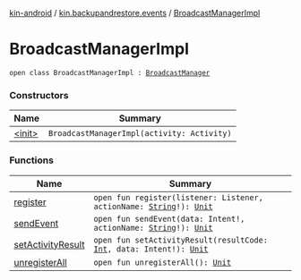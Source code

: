 [kin-android](../../index.md) / [kin.backupandrestore.events](../index.md) / [BroadcastManagerImpl](./index.md)

# BroadcastManagerImpl

`open class BroadcastManagerImpl : `[`BroadcastManager`](../-broadcast-manager/index.md)

### Constructors

| Name | Summary |
|---|---|
| [&lt;init&gt;](-init-.md) | `BroadcastManagerImpl(activity: Activity)` |

### Functions

| Name | Summary |
|---|---|
| [register](register.md) | `open fun register(listener: Listener, actionName: `[`String`](https://kotlinlang.org/api/latest/jvm/stdlib/kotlin/-string/index.html)`!): `[`Unit`](https://kotlinlang.org/api/latest/jvm/stdlib/kotlin/-unit/index.html) |
| [sendEvent](send-event.md) | `open fun sendEvent(data: Intent!, actionName: `[`String`](https://kotlinlang.org/api/latest/jvm/stdlib/kotlin/-string/index.html)`!): `[`Unit`](https://kotlinlang.org/api/latest/jvm/stdlib/kotlin/-unit/index.html) |
| [setActivityResult](set-activity-result.md) | `open fun setActivityResult(resultCode: `[`Int`](https://kotlinlang.org/api/latest/jvm/stdlib/kotlin/-int/index.html)`, data: Intent!): `[`Unit`](https://kotlinlang.org/api/latest/jvm/stdlib/kotlin/-unit/index.html) |
| [unregisterAll](unregister-all.md) | `open fun unregisterAll(): `[`Unit`](https://kotlinlang.org/api/latest/jvm/stdlib/kotlin/-unit/index.html) |
